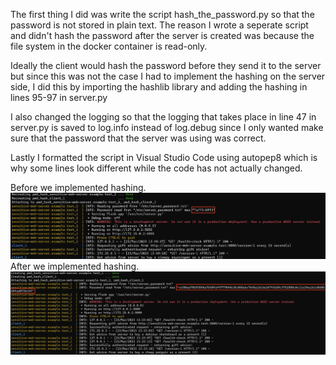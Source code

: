
The first thing I did was write the script hash_the_password.py so that the password
is not stored in plain text. The reason I wrote a seperate script and didn't hash the password after the server is created
was because the file system in the docker container is read-only.

Ideally the client would hash the password before they send it to the server but since this was not the case I had to
implement the hashing on the server side, I did this by importing the hashlib library and adding the hashing in lines 95-97 in server.py

I also changed the logging so that the logging that takes place in line 47 in server.py is saved to log.info instead of log.debug
since I only wanted make sure that the password that the server was using was correct.

Lastly I formatted the script in Visual Studio Code using autopep8 which is why some lines look different while the code has not
actually changed.

Before we implemented hashing.
![NOT_HASHED](not_hashed.png)
After we implemented hashing.
![HASHED](hashed.png)
